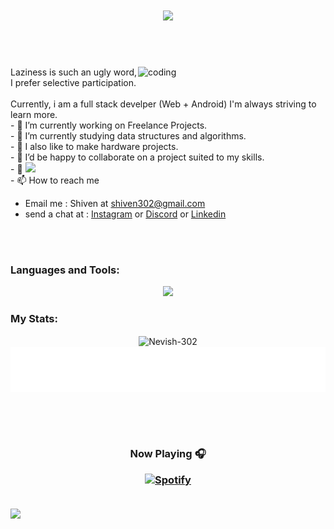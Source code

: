 <h1 align="center">
  <a href="https://git.io/typing-svg">
    <img src="https://readme-typing-svg.herokuapp.com/?lines=Hello,+World!+👋;This+is+Shiven....;Nice+to+meet+you!&center=true&size=30">
  </a>
</h1>
<br>
<br>

<a href=#><img align="right"
  alt="coding"
  width="300" src="https://user-images.githubusercontent.com/74038190/212750996-938b257b-266c-45a7-9af7-655341c0f58b.gif"></a>


Laziness is such an ugly word, I prefer selective participation.
<br>
<br>
Currently, i am a full stack develper (Web + Android)
I'm always striving to learn more.
<br>- 🔭 I’m currently working on Freelance Projects.
<br>- 🌱 I’m currently studying data structures and algorithms.
<br>- 🔭 I also like to make hardware projects.
<br>- 👬 I’d be happy to collaborate on a project suited to my skills.
<br>- 👾 ![](https://komarev.com/ghpvc/?username=Nevish-302&color=blueviolet)
<br>- 📫 How to reach me
<br>
- Email me : Shiven at shiven302@gmail.com 
- send a chat at : [Instagram](https://www.instagram.com/nevish_302/) or [Discord](https://discordapp.com/users/537666175702794240) or [Linkedin](https://www.linkedin.com/in/nevish302)
<br>
<br>
<h3 align="left">Languages and Tools:</h3>
<p align="center">
  <a href="https://skillicons.dev">
    <img src="https://skillicons.dev/icons?i=git,arduino,babel,bootstrap,laravel,php,py,java,flutter,dart,c,cpp,react,codepen,flask,ai,css,redux,twitter,discord,androidstudio,express,figma,postgres,github,githubactions,html,js,linux,materialui,mongodb,mysql,firebase,vercel,gradle,netlify,nodejs,ps,docker,powershell,py,sass,sqlite,stackoverflow,solidity,anaconda,devto,tailwind,replit,fastapi,threejs,ts,vscode,postman,vite,opencv,webpack,next&perline=10" />
  </a>
</p>
<h3 align="left">
My Stats:</h3>
<p align="center">

<img align="center" src="https://github-readme-stats.vercel.app/api?username=Nevish-302&show_icons=true&theme=gotham" alt="Nevish-302" />
<img align="center" src="https://github.com/lowlighter/metrics/blob/examples/metrics.plugin.languages.details.svg" alt="" />
</p>
<br>
<br>
<br>
<h3 align="center">

Now Playing 🎧

[![Spotify](https://github-readme-remake.vercel.app/api/spotify)](https://open.spotify.com/user/31rhqt73yrtb3txwmgrsawphj73y)
<br>
<br>
</h3>

<img src="https://user-images.githubusercontent.com/74038190/225813708-98b745f2-7d22-48cf-9150-083f1b00d6c9.gif">

<br />
